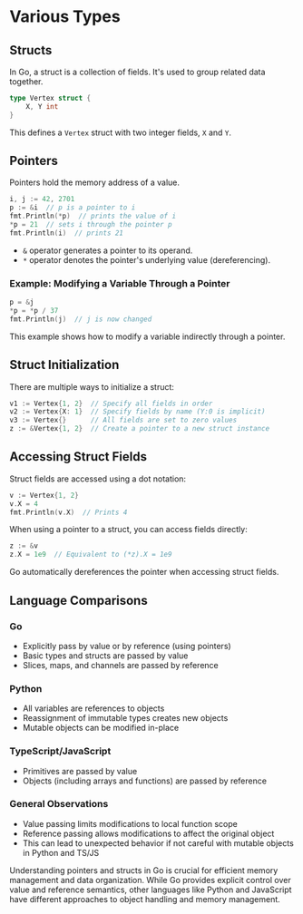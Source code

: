 # Various Types

## Structs

In Go, a struct is a collection of fields. It's used to group related data together.

```go
type Vertex struct {
    X, Y int
}
```

This defines a `Vertex` struct with two integer fields, `X` and `Y`.

## Pointers

Pointers hold the memory address of a value.

```go
i, j := 42, 2701
p := &i  // p is a pointer to i
fmt.Println(*p)  // prints the value of i
*p = 21  // sets i through the pointer p
fmt.Println(i)  // prints 21
```

- `&` operator generates a pointer to its operand.
- `*` operator denotes the pointer's underlying value (dereferencing).

### Example: Modifying a Variable Through a Pointer

```go
p = &j
*p = *p / 37
fmt.Println(j)  // j is now changed
```

This example shows how to modify a variable indirectly through a pointer.

## Struct Initialization

There are multiple ways to initialize a struct:

```go
v1 := Vertex{1, 2}  // Specify all fields in order
v2 := Vertex{X: 1}  // Specify fields by name (Y:0 is implicit)
v3 := Vertex{}      // All fields are set to zero values
z := &Vertex{1, 2}  // Create a pointer to a new struct instance
```

## Accessing Struct Fields

Struct fields are accessed using a dot notation:

```go
v := Vertex{1, 2}
v.X = 4
fmt.Println(v.X)  // Prints 4
```

When using a pointer to a struct, you can access fields directly:

```go
z := &v
z.X = 1e9  // Equivalent to (*z).X = 1e9
```

Go automatically dereferences the pointer when accessing struct fields.

## Language Comparisons

### Go
- Explicitly pass by value or by reference (using pointers)
- Basic types and structs are passed by value
- Slices, maps, and channels are passed by reference

### Python
- All variables are references to objects
- Reassignment of immutable types creates new objects
- Mutable objects can be modified in-place

### TypeScript/JavaScript
- Primitives are passed by value
- Objects (including arrays and functions) are passed by reference

### General Observations
- Value passing limits modifications to local function scope
- Reference passing allows modifications to affect the original object
- This can lead to unexpected behavior if not careful with mutable objects in Python and TS/JS


Understanding pointers and structs in Go is crucial for efficient memory management and data organization. While Go provides explicit control over value and reference semantics, other languages like Python and JavaScript have different approaches to object handling and memory management.